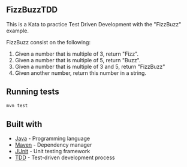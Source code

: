 ## FizzBuzzTDD

This is a Kata to practice Test Driven Development with the "FizzBuzz" example.

FizzBuzz consist on the following:
  1. Given a number that is multiple of 3, return "Fizz".
  2. Given a number that is multiple of 5, return "Buzz".
  3. Given a number that is multiple of 3 and 5, return "FizzBuzz"
  4. Given another number, return this number in a string.


## Running tests

```bash
mvn test
```

## Built with

* [Java](https://www.java.com/es/) - Programming language
* [Maven](https://maven.apache.org/) - Dependency manager
* [JUnit](https://junit.org/junit5/) - Unit testing framework
* [TDD](https://en.wikipedia.org/wiki/Test-driven_development) - Test-driven development process
